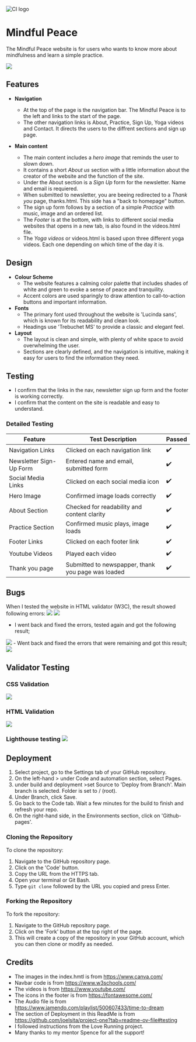 ![CI logo](https://codeinstitute.s3.amazonaws.com/fullstack/ci_logo_small.png)

# Mindful Peace

The Mindful Peace website is for users who wants to know more about mindfulness and learn a simple practice. 

<img src="./assets/images/responsive.png">

## Features
- **Navigation**
    - At the top of the page is the navigation bar. The Mindful Peace is to the left and links to the start of the page. 
    - The other navigation links is About, Practice, Sign Up, Yoga videos and Contact. It directs the users to the diffrent sections and sign up page.  
        
- **Main content**
    - The main content includes a _hero image_ that reminds the user to slown down.
    - It contains a short _About us_ section with a little information about the creator of the website and the function of the site. 
    - Under the About section is a _Sign Up_ form for the newsletter. Name and email is requiered.
    - When submitted to newsletter, you are beeing redirected to a _Thank you_ page, thanks.html.
    This side has a "back to homepage" button.  
    - The sign up form follows by a section of a simple _Practice_ with music, image and an ordered list. 
    - The _Footer_ is at the bottom, with links to different social media websites that opens in a new tab, is also found in the videos.html file.  
    - The _Yoga videos_ or videos.html is based upon three different yoga videos. Each one depending on which time of the day it is. 

## Design
- **Colour Scheme**
    - The website features a calming color palette that includes shades of white and green to evoke a sense of peace and tranquility. 
    - Accent colors are used sparingly to draw attention to call-to-action buttons and important information.
- **Fonts**
    - The primary font used throughout the website is 'Lucinda sans', which is known for its readability and clean look.
    - Headings use 'Trebuchet MS' to provide a classic and elegant feel.
- **Layout**
    - The layout is clean and simple, with plenty of white space to avoid overwhelming the user.
    - Sections are clearly defined, and the navigation is intuitive, making it easy for users to find the information they need.

## Testing
- I confirm that the links in the nav, newsletter sign up form and the footer is working correctly. 
- I confirm that the content on the site is readable and easy to understand.  

### Detailed Testing
| Feature                | Test Description                            | Passed       |
|------------------------|---------------------------------------------|--------------|
| Navigation Links       | Clicked on each navigation link             | ✔️           |
| Newsletter Sign-Up Form| Entered name and email, submitted form      | ✔️           |
| Social Media Links     | Clicked on each social media icon           | ✔️           |
| Hero Image             | Confirmed image loads correctly             | ✔️           |
| About Section          | Checked for readability and content clarity | ✔️           |
| Practice Section       | Confirmed music plays, image loads          | ✔️           |
| Footer Links           | Clicked on each footer link                 | ✔️           |
| Youtube Videos         | Played each video                           | ✔️           |
| Thank you page         | Submitted to newspapper, thank you page was loaded                           | ✔️           |

## Bugs 
When I tested the website in HTML validator (W3C), the result showed following errors:
<img src="./assets/images/html-error-1.png">
<img src="./assets/images/html-error-2.png">
 - I went back and fixed the errors, tested again and got the following result;
<img src="./assets/images/hmtl-error-second.png">
- Went back and fixed the errors that were remaining and got this result;
<img src="./assets/images/hmtl-clear.png">

## Validator Testing
 ### CSS Validation
 <img src="assets/images/css-validation.png">

 ### HTML Validation
 <img src="./assets/images/hmtl-clear.png">

 ### Lighthouse testing <img src="./assets/images/lighthouse3.png"/>

## Deployment
1. Select project, go to the Settings tab of your GitHub repository.
2. On the left-hand > under Code and automation section, select Pages.
3. under build and deployment >set Source to 'Deploy from Branch'. Main branch is selected. Folder is set to / (root).
4. Under Branch, click Save.
5. Go back to the Code tab. Wait a few minutes for the build to finish and refresh your repo.
6. On the right-hand side, in the Environments section, click on 'Github-pages'.

### Cloning the Repository
To clone the repository:
1. Navigate to the GitHub repository page.
2. Click on the 'Code' button.
3. Copy the URL from the HTTPS tab.
4. Open your terminal or Git Bash.
5. Type `git clone` followed by the URL you copied and press Enter.

### Forking the Repository
To fork the repository:
1. Navigate to the GitHub repository page.
2. Click on the 'Fork' button at the top right of the page.
3. This will create a copy of the repository in your GitHub account, which you can then clone or modify as needed.

## Credits
- The images in the index.hmtl is from https://www.canva.com/
- Navbar code is from https://www.w3schools.com/
- The videos is from https://www.youtube.com/
- The icons in the footer is from https://fontawesome.com/ 
- The Audio file is from https://www.jamendo.com/playlist/500607433/time-to-dream 
- The section of Deployment in this ReadMe is from https://github.com/joelsita/project-one?tab=readme-ov-file#testing  
- I followed instructions from the Love Running project.
- Many thanks to my mentor Spence for all the support!